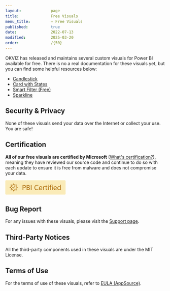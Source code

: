 ```yaml
---
layout:             page
title:              Free Visuals
menu_title:         – Free Visuals
published:          true
date:               2022-07-13
modified:           2025-03-20
order:              /{50}
---
```


OKVIZ has released and maintains several custom visuals for Power BI available for free. There is no a real documentation for these visuals yet, but you can find some helpful resources below:

- [Candlestick](https://okviz.com/candlestick/)
- [Card with States](https://okviz.com/card-with-states/)
- [Smart Filter (Free)](https://okviz.com/smart-filter/)
- [Sparkline](https://okviz.com/sparkline/)

## Security & Privacy

None of these visuals send your data over the Internet or collect your use. You are safe!

## Certification

**All of our free visuals are certified by Microsoft** ([What's certification?](../certification.md)), meaning they have reviewed our source code and continue to do so with each update to ensure it is free from malware and does not compromise your data.

<img src="../images/certified.svg" width="190" class="nozoom">


## Bug Report

For any issues with these visuals, please visit the [Support page](../issues/support.md).

## Third-Party Notices

All the third-party components used in these visuals are under the MIT License.

## Terms of Use

For the terms of use of these visuals, refer to [EULA (AppSource)](../legal/eula-appsource.md).
